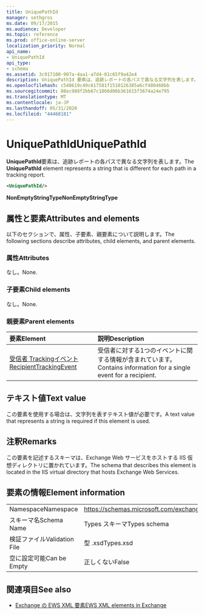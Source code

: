 ```yaml
---
title: UniquePathId
manager: sethgros
ms.date: 09/17/2015
ms.audience: Developer
ms.topic: reference
ms.prod: office-online-server
localization_priority: Normal
api_name:
- UniquePathId
api_type:
- schema
ms.assetid: 3c917100-907a-4aa1-a7d4-01c65f9a42e4
description: UniquePathId 要素は、追跡レポートの各パスで異なる文字列を表します。
ms.openlocfilehash: c548619c49c617581f1510126385a6cf480460bb
ms.sourcegitcommit: 88ec988f2bb67c1866d06b361615f3674a24e795
ms.translationtype: MT
ms.contentlocale: ja-JP
ms.lasthandoff: 05/31/2020
ms.locfileid: "44468181"
---
```

# <a name="uniquepathid"></a><span data-ttu-id="f24c7-103">UniquePathId</span><span class="sxs-lookup"><span data-stu-id="f24c7-103">UniquePathId</span></span>

<span data-ttu-id="f24c7-104">**UniquePathId**要素は、追跡レポートの各パスで異なる文字列を表します。</span><span class="sxs-lookup"><span data-stu-id="f24c7-104">The **UniquePathId** element represents a string that is different for each path in a tracking report.</span></span> 
  
```XML
<UniquePathId/>
```

 <span data-ttu-id="f24c7-105">**NonEmptyStringType**</span><span class="sxs-lookup"><span data-stu-id="f24c7-105">**NonEmptyStringType**</span></span>
## <a name="attributes-and-elements"></a><span data-ttu-id="f24c7-106">属性と要素</span><span class="sxs-lookup"><span data-stu-id="f24c7-106">Attributes and elements</span></span>

<span data-ttu-id="f24c7-107">以下のセクションで、属性、子要素、親要素について説明します。</span><span class="sxs-lookup"><span data-stu-id="f24c7-107">The following sections describe attributes, child elements, and parent elements.</span></span>
  
### <a name="attributes"></a><span data-ttu-id="f24c7-108">属性</span><span class="sxs-lookup"><span data-stu-id="f24c7-108">Attributes</span></span>

<span data-ttu-id="f24c7-109">なし。</span><span class="sxs-lookup"><span data-stu-id="f24c7-109">None.</span></span>
  
### <a name="child-elements"></a><span data-ttu-id="f24c7-110">子要素</span><span class="sxs-lookup"><span data-stu-id="f24c7-110">Child elements</span></span>

<span data-ttu-id="f24c7-111">なし。</span><span class="sxs-lookup"><span data-stu-id="f24c7-111">None.</span></span>
  
### <a name="parent-elements"></a><span data-ttu-id="f24c7-112">親要素</span><span class="sxs-lookup"><span data-stu-id="f24c7-112">Parent elements</span></span>

|<span data-ttu-id="f24c7-113">**要素**</span><span class="sxs-lookup"><span data-stu-id="f24c7-113">**Element**</span></span>|<span data-ttu-id="f24c7-114">**説明**</span><span class="sxs-lookup"><span data-stu-id="f24c7-114">**Description**</span></span>|
|:-----|:-----|
|[<span data-ttu-id="f24c7-115">受信者 Trackingイベント</span><span class="sxs-lookup"><span data-stu-id="f24c7-115">RecipientTrackingEvent</span></span>](recipienttrackingevent.md) <br/> |<span data-ttu-id="f24c7-116">受信者に対する1つのイベントに関する情報が含まれています。</span><span class="sxs-lookup"><span data-stu-id="f24c7-116">Contains information for a single event for a recipient.</span></span>  <br/> |
   
## <a name="text-value"></a><span data-ttu-id="f24c7-117">テキスト値</span><span class="sxs-lookup"><span data-stu-id="f24c7-117">Text value</span></span>

<span data-ttu-id="f24c7-118">この要素を使用する場合は、文字列を表すテキスト値が必要です。</span><span class="sxs-lookup"><span data-stu-id="f24c7-118">A text value that represents a string is required if this element is used.</span></span>
  
## <a name="remarks"></a><span data-ttu-id="f24c7-119">注釈</span><span class="sxs-lookup"><span data-stu-id="f24c7-119">Remarks</span></span>

<span data-ttu-id="f24c7-120">この要素を記述するスキーマは、Exchange Web サービスをホストする IIS 仮想ディレクトリに置かれています。</span><span class="sxs-lookup"><span data-stu-id="f24c7-120">The schema that describes this element is located in the IIS virtual directory that hosts Exchange Web Services.</span></span>
  
## <a name="element-information"></a><span data-ttu-id="f24c7-121">要素の情報</span><span class="sxs-lookup"><span data-stu-id="f24c7-121">Element information</span></span>

|||
|:-----|:-----|
|<span data-ttu-id="f24c7-122">Namespace</span><span class="sxs-lookup"><span data-stu-id="f24c7-122">Namespace</span></span>  <br/> |https://schemas.microsoft.com/exchange/services/2006/types  <br/> |
|<span data-ttu-id="f24c7-123">スキーマ名</span><span class="sxs-lookup"><span data-stu-id="f24c7-123">Schema Name</span></span>  <br/> |<span data-ttu-id="f24c7-124">Types スキーマ</span><span class="sxs-lookup"><span data-stu-id="f24c7-124">Types schema</span></span>  <br/> |
|<span data-ttu-id="f24c7-125">検証ファイル</span><span class="sxs-lookup"><span data-stu-id="f24c7-125">Validation File</span></span>  <br/> |<span data-ttu-id="f24c7-126">型 .xsd</span><span class="sxs-lookup"><span data-stu-id="f24c7-126">Types.xsd</span></span>  <br/> |
|<span data-ttu-id="f24c7-127">空に設定可能</span><span class="sxs-lookup"><span data-stu-id="f24c7-127">Can be Empty</span></span>  <br/> |<span data-ttu-id="f24c7-128">正しくない</span><span class="sxs-lookup"><span data-stu-id="f24c7-128">False</span></span>  <br/> |
   
## <a name="see-also"></a><span data-ttu-id="f24c7-129">関連項目</span><span class="sxs-lookup"><span data-stu-id="f24c7-129">See also</span></span>



- [<span data-ttu-id="f24c7-130">Exchange の EWS XML 要素</span><span class="sxs-lookup"><span data-stu-id="f24c7-130">EWS XML elements in Exchange</span></span>](ews-xml-elements-in-exchange.md)

